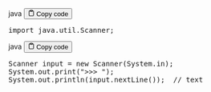 <div class="code-element">
<div class="lang-line">
  <text>java</text>
  <button class="copy-button"
          id="code680c1814ee432e841da51eb598077ec6b"
          onclick="copyCode(code680c1814ee432e841da51eb598077ec6, code680c1814ee432e841da51eb598077ec6b)">
    <svg stroke="currentColor"
         fill="none"
         stroke-width="2"
         viewBox="0 0 24 24"
         stroke-linecap="round"
         stroke-linejoin="round"
         class="h-4 w-4"
         height="1em"
         width="1em"
         xmlns="http://www.w3.org/2000/svg">
      <path d="M16 4h2a2 2 0 0 1 2 2v14a2 2 0 0 1-2 2H6a2 2 0 0 1-2-2V6a2 2 0 0 1 2-2h2"></path>
      <rect x="8" y="2" width="8" height="4" rx="1" ry="1"></rect>
    </svg>
    <text>Copy code</text>
  </button>

</div>
<div class="code" id="code680c1814ee432e841da51eb598077ec6"><div class="highlight"><pre><span></span><span class="kn">import</span><span class="w"> </span><span class="nn">java.util.Scanner</span><span class="p">;</span>
</pre></div></div>
</div>
<div class="code-element">
<div class="lang-line">
  <text>java</text>
  <button class="copy-button"
          id="code2a2bd91fd04b548fbe184d3e32cda144b"
          onclick="copyCode(code2a2bd91fd04b548fbe184d3e32cda144, code2a2bd91fd04b548fbe184d3e32cda144b)">
    <svg stroke="currentColor"
         fill="none"
         stroke-width="2"
         viewBox="0 0 24 24"
         stroke-linecap="round"
         stroke-linejoin="round"
         class="h-4 w-4"
         height="1em"
         width="1em"
         xmlns="http://www.w3.org/2000/svg">
      <path d="M16 4h2a2 2 0 0 1 2 2v14a2 2 0 0 1-2 2H6a2 2 0 0 1-2-2V6a2 2 0 0 1 2-2h2"></path>
      <rect x="8" y="2" width="8" height="4" rx="1" ry="1"></rect>
    </svg>
    <text>Copy code</text>
  </button>

</div>
<div class="code" id="code2a2bd91fd04b548fbe184d3e32cda144"><div class="highlight"><pre><span></span><span class="n">Scanner</span><span class="w"> </span><span class="n">input</span><span class="w"> </span><span class="o">=</span><span class="w"> </span><span class="k">new</span><span class="w"> </span><span class="n">Scanner</span><span class="p">(</span><span class="n">System</span><span class="p">.</span><span class="na">in</span><span class="p">);</span>
<span class="n">System</span><span class="p">.</span><span class="na">out</span><span class="p">.</span><span class="na">print</span><span class="p">(</span><span class="s">&quot;&gt;&gt;&gt; &quot;</span><span class="p">);</span>
<span class="n">System</span><span class="p">.</span><span class="na">out</span><span class="p">.</span><span class="na">println</span><span class="p">(</span><span class="n">input</span><span class="p">.</span><span class="na">nextLine</span><span class="p">());</span><span class="w">  </span><span class="c1">// text</span>
</pre></div></div>
</div>
